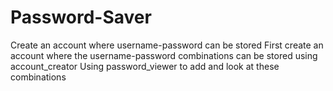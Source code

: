 # Password-Saver
Create an account where username-password can be stored
First create an account where the username-password combinations can be stored using account_creator
Using password_viewer to add and look at these combinations
